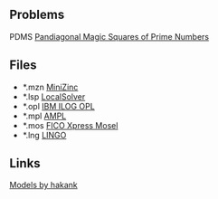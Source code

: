 ## Problems
PDMS [Pandiagonal Magic Squares of Prime Numbers](http://azspcs.com/Contest/PandiagonalMagicSquares)


## Files
* *.mzn [MiniZinc](http://www.minizinc.org)
* *.lsp [LocalSolver](http://www.localsolver.com)
* *.opl [IBM ILOG OPL](https://www.ibm.com/products/ilog-cplex-optimization-studio)
* *.mpl [AMPL](https://ampl.com)
* *.mos [FICO Xpress Mosel](http://subscribe.fico.com/xpress-optimization-community-license)
* *.lng [LINGO](https://www.lindo.com/index.php/products/lingo-and-optimization-modeling)


## Links
[Models by hakank](https://github.com/hakank/hakank)
